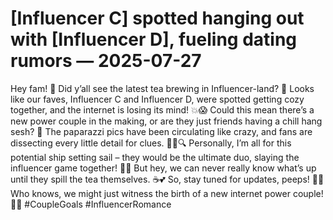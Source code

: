 # [Influencer C] spotted hanging out with [Influencer D], fueling dating rumors — 2025-07-27

Hey fam! 🌟 Did y’all see the latest tea brewing in Influencer-land? 👀 Looks like our faves, Influencer C and Influencer D, were spotted getting cozy together, and the internet is losing its mind! 💥😱 Could this mean there’s a new power couple in the making, or are they just friends having a chill hang sesh? 🤔 The paparazzi pics have been circulating like crazy, and fans are dissecting every little detail for clues. 🕵️‍♀️🔍 Personally, I’m all for this potential ship setting sail – they would be the ultimate duo, slaying the influencer game together! 🙌🔥 But hey, we can never really know what’s up until they spill the tea themselves. ☕️💕 So, stay tuned for updates, peeps! 📲✨ Who knows, we might just witness the birth of a new internet power couple! 🌟💑 #CoupleGoals #InfluencerRomance